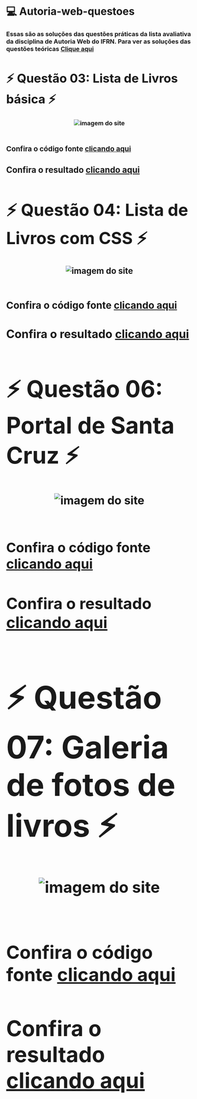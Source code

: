 # 💻 Autoria-web-questoes
<h3>Essas são as soluções das questões práticas da lista avaliativa da disciplina de Autoria Web do IFRN. Para ver as soluções das questões teóricas
<a href="https://docs.google.com/document/d/1ahUhn9uI5S9_1y3_23Us_yMGgNVcCBetH4VRp5NWfTA/edit?usp=sharing">Clique aqui<a/><h3/>

# ⚡ Questão 03: Lista de Livros básica ⚡

<div align="center">
 <img src="https://user-images.githubusercontent.com/79426395/185699781-b28b6b46-313f-46de-80db-f9f60e8e01d6.png" alt="imagem do site"> 
</div>

</br>

<h3>Confira o código fonte <a href="https://github.com/Vinnh/Autoria-web-questoes/tree/main/Q03">clicando aqui<a/><h3/>
<h3>Confira o resultado <a href="https://lista-de-livros-sem-css.netlify.app/">clicando aqui<a/><h3/>

# ⚡ Questão 04: Lista de Livros com CSS ⚡

<div align="center">
 <img src="https://user-images.githubusercontent.com/79426395/185700257-4a1b6e0b-37e8-4b0c-89ca-dd9ea465375b.png" alt="imagem do site"> 
</div>

</br>

<h3>Confira o código fonte <a href="https://github.com/Vinnh/Autoria-web-questoes/tree/main/Q04">clicando aqui<a/><h3/>
<h3>Confira o resultado <a href="https://lista-de-livros-com-css.netlify.app/">clicando aqui<a/><h3/>

# ⚡ Questão 06: Portal de Santa Cruz ⚡

<div align="center">
 <img src="https://user-images.githubusercontent.com/79426395/185700641-9c217065-f7cd-424b-9b22-6fe1a26042dc.png" alt="imagem do site"> 
</div>

</br>

<h3>Confira o código fonte <a href="https://github.com/Vinnh/Autoria-web-questoes/tree/main/Q06">clicando aqui<a/><h3/>
<h3>Confira o resultado <a href="https://portal-santa-cruz.netlify.app/">clicando aqui<a/><h3/>

# ⚡ Questão 07: Galeria de fotos de livros ⚡

<div align="center">
 <img src="https://user-images.githubusercontent.com/79426395/185703663-18e652d1-fed0-4772-9adc-bb8050b8313f.png" alt="imagem do site"> 
</div>

</br>

<h3>Confira o código fonte <a href="https://github.com/Vinnh/Autoria-web-questoes/tree/main/Q07">clicando aqui<a/><h3/>
<h3>Confira o resultado <a href="https://galeria-de-fotos-de-livros.netlify.app/">clicando aqui<a/><h3/>
